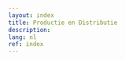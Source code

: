 ```yaml
---
layout: index
title: Productie en Distributie
description: 
lang: nl
ref: index
---
```

<!-- Governed by _layouts/index.html -->